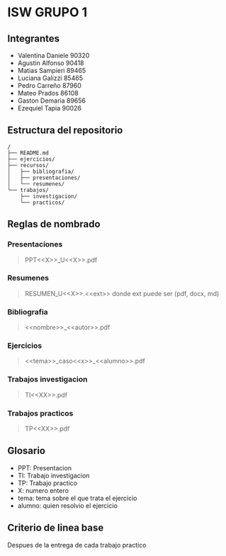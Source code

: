 # ISW GRUPO 1

## Integrantes

- Valentina Daniele 90320
- Agustin Alfonso 90418
- Matias Sampieri 89465
- Luciana Galizzi 85465
- Pedro Carreño 87960
- Mateo Prados 86108
- Gaston Demaria 89656
- Ezequiel Tapia 90026

## Estructura del repositorio

```
/
├── README.md
├── ejercicios/
├── recursos/
│   ├── bibliografia/
│   ├── presentaciones/
│   └── resumenes/
└── trabajos/
    ├── investigacion/
    └── practicos/
```

## Reglas de nombrado

### Presentaciones
> PPT<<X\>>\_U<<X\>>.pdf

### Resumenes
> RESUMEN\_U<<X\>>.<<ext\>> donde ext puede ser (pdf, docx, md)

### Bibliografia
> <<nombre\>>\_<<autor\>>.pdf

### Ejercicios
> <<tema\>>\_caso<<x\>>\_<<alumno\>>.pdf

### Trabajos investigacion
> TI<<XX\>>.pdf

### Trabajos practicos
> TP<<XX\>>.pdf


## Glosario
- PPT: Presentacion
- TI: Trabajo investigacion
- TP: Trabajo practico
- X: numero entero
- tema: tema sobre el que trata el ejercicio
- alumno: quien resolvio el ejercicio

## Criterio de linea base

Despues de la entrega de cada trabajo practico

